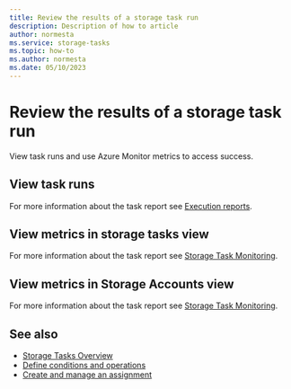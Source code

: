 ```yaml
---
title: Review the results of a storage task run
description: Description of how to article
author: normesta
ms.service: storage-tasks
ms.topic: how-to
ms.author: normesta
ms.date: 05/10/2023
---
```


# Review the results of a storage task run

View task runs and use Azure Monitor metrics to access success.

## View task runs

For more information about the task report see [Execution reports](storage-task-conditions.md#execution-reports).

## View metrics in storage tasks view

For more information about the task report see [Storage Task Monitoring](monitor-storage-tasks.md).

## View metrics in Storage Accounts view

For more information about the task report see [Storage Task Monitoring](monitor-storage-tasks.md).

## See also

- [Storage Tasks Overview](overview.md)
- [Define conditions and operations](storage-task-conditions-operations-edit.md)
- [Create and manage an assignment](storage-task-assignment-create.md)
